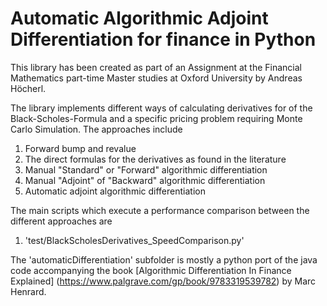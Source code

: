Automatic Algorithmic Adjoint Differentiation for finance in Python
============

This library has been created as part of an Assignment at the Financial Mathematics part-time Master studies at Oxford University by Andreas Höcherl.

The library implements different ways of calculating derivatives for of the Black-Scholes-Formula and a specific pricing problem requiring Monte Carlo Simulation.
The approaches include
1. Forward bump and revalue
2. The direct formulas for the derivatives as found in the literature
3. Manual "Standard" or "Forward" algorithmic differentiation
4. Manual "Adjoint" of "Backward" algorithmic differentiation
5. Automatic adjoint algorithmic differentiation

The main scripts which execute a performance comparison between the different approaches are
1. 'test/BlackScholesDerivatives_SpeedComparison.py'

The 'automaticDifferentiation' subfolder is mostly a python port of the java code accompanying the book [Algorithmic Differentiation In Finance Explained] (https://www.palgrave.com/gp/book/9783319539782) by Marc Henrard.
